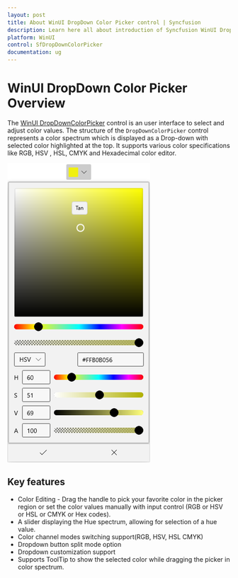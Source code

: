 ```yaml
---
layout: post
title: About WinUI DropDown Color Picker control | Syncfusion
description: Learn here all about introduction of Syncfusion WinUI DropDown Color Picker(sfDropDownColorPicker) control and more details.
platform: WinUI
control: SfDropDownColorPicker
documentation: ug
---
```


# WinUI DropDown Color Picker Overview

The [WinUI DropDownColorPicker](https://www.syncfusion.com/winui-controls/dropdown-color-picker) control is an user interface to select and adjust color values. The structure of the `DropDownColorPicker` control represents a color spectrum which is displayed as a Drop-down with selected color highlighted at the top. It supports various color specifications like RGB, HSV , HSL, CMYK and Hexadecimal color editor.

![Displaying the DropDown ColorPicker control](Getting-Started_images/ControlStructure.png)

## Key features

* Color Editing - Drag the handle to pick your favorite color in the picker region or set the color values manually with input control (RGB or HSV or HSL or CMYK or Hex codes).
* A slider displaying the Hue spectrum, allowing for selection of a hue value.
* Color channel modes switching support(RGB, HSV, HSL CMYK)
* Dropdown button split mode option
* Dropdown customization support
* Supports ToolTip to show the selected color while dragging the picker in color spectrum.
